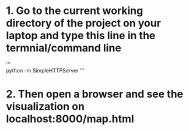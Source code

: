 # 1. Go to the current working directory of the project on your laptop and type this line in the termnial/command line  

'''  
python -m SimpleHTTPServer
'''  
  
 # 2. Then open a browser and see the visualization on localhost:8000/map.html  